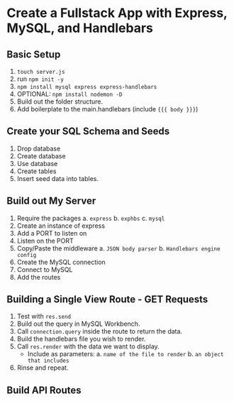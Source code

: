 # Create a Fullstack App with Express, MySQL, and Handlebars

## Basic Setup

1. `touch server.js`
2. run `npm init -y`
3. `npm install mysql express express-handlebars`
4. OPTIONAL: `npm install nodemon -D`
5. Build out the folder structure.
6. Add boilerplate to the main.handlebars (include `{{{ body }}}`)

## Create your SQL Schema and Seeds

1. Drop database
2. Create database
3. Use database
4. Create tables
5. Insert seed data into tables.

## Build out My Server

1. Require the packages
   a. `express`
   b. `exphbs`
   c. `mysql`
2. Create an instance of express
3. Add a PORT to listen on
4. Listen on the PORT
5. Copy/Paste the middleware
   a. `JSON body parser`
   b. `Handlebars engine config`
6. Create the MySQL connection
7. Connect to MySQL
8. Add the routes

## Building a Single View Route - GET Requests

1. Test with `res.send`
2. Build out the query in MySQL Workbench.
3. Call `connection.query` inside the route to return the data.
4. Build the handlebars file you wish to render.
5. Call `res.render` with the data we want to display.
   - Include as parameters:
     a. `name of the file to render`
     b. `an object that includes`
6. Rinse and repeat.

## Build API Routes
